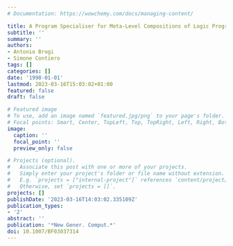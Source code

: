 ```yaml
---
# Documentation: https://wowchemy.com/docs/managing-content/

title: A Program Specialiser for Meta-Level Compositions of Logic Programs
subtitle: ''
summary: ''
authors:
- Antonio Brogi
- Simone Contiero
tags: []
categories: []
date: '1998-01-01'
lastmod: 2023-03-16T15:03:02+01:00
featured: false
draft: false

# Featured image
# To use, add an image named `featured.jpg/png` to your page's folder.
# Focal points: Smart, Center, TopLeft, Top, TopRight, Left, Right, BottomLeft, Bottom, BottomRight.
image:
  caption: ''
  focal_point: ''
  preview_only: false

# Projects (optional).
#   Associate this post with one or more of your projects.
#   Simply enter your project's folder or file name without extension.
#   E.g. `projects = ["internal-project"]` references `content/project/deep-learning/index.md`.
#   Otherwise, set `projects = []`.
projects: []
publishDate: '2023-03-16T14:03:02.335109Z'
publication_types:
- '2'
abstract: ''
publication: '*New Gener. Comput.*'
doi: 10.1007/BF03037314
---
```

